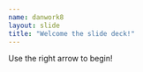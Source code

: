 ```yaml
---
name: danwork8
layout: slide
title: "Welcome the slide deck!"
---
```


Use the right arrow to begin!